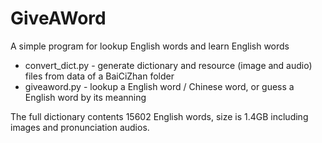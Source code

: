 GiveAWord
=========

A simple program for lookup English words and learn English words

 - convert_dict.py - generate dictionary and resource (image and audio) files from data of a BaiCiZhan folder
 - giveaword.py    - lookup a English word / Chinese word, or guess a English word by its meanning

The full dictionary contents 15602 English words, size is 1.4GB including images and pronunciation audios.
